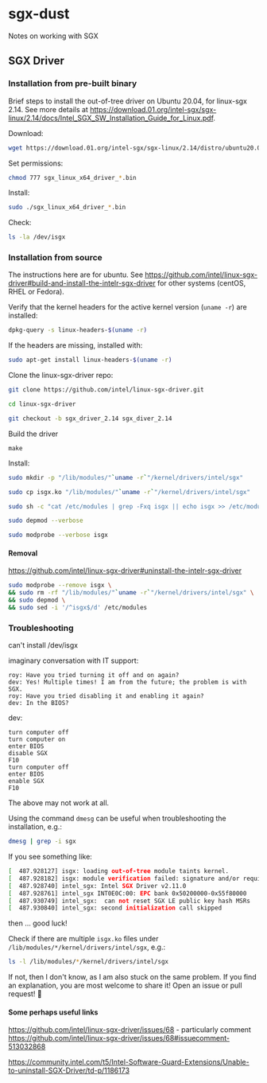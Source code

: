 # sgx-dust
Notes on working with SGX

## SGX Driver

### Installation from pre-built binary
Brief steps to install the out-of-tree driver on Ubuntu 20.04, for linux-sgx 2.14. See more details at https://download.01.org/intel-sgx/sgx-linux/2.14/docs/Intel_SGX_SW_Installation_Guide_for_Linux.pdf.

Download:

```bash
wget https://download.01.org/intel-sgx/sgx-linux/2.14/distro/ubuntu20.04-server/sgx_linux_x64_driver_2.11.0_2d2b795.bin
```

Set permissions:

```bash
chmod 777 sgx_linux_x64_driver_*.bin 
```

Install:

```bash
sudo ./sgx_linux_x64_driver_*.bin
```

Check:

``` bash
ls -la /dev/isgx
```

### Installation from source
The instructions here are for ubuntu. See https://github.com/intel/linux-sgx-driver#build-and-install-the-intelr-sgx-driver for other systems (centOS, RHEL or Fedora).

Verify that the kernel headers for the active kernel version (`uname -r`) are installed:

```bash
dpkg-query -s linux-headers-$(uname -r)
```
If the headers are missing, installed with:

```bash
sudo apt-get install linux-headers-$(uname -r)
```

Clone the linux-sgx-driver repo:

```bash
git clone https://github.com/intel/linux-sgx-driver.git
```
```bash
cd linux-sgx-driver
```
```bash
git checkout -b sgx_driver_2.14 sgx_diver_2.14
```

Build the driver

```
make
```

Install:

```bash
sudo mkdir -p "/lib/modules/"`uname -r`"/kernel/drivers/intel/sgx"
```
```bash
sudo cp isgx.ko "/lib/modules/"`uname -r`"/kernel/drivers/intel/sgx"
```
```bash
sudo sh -c "cat /etc/modules | grep -Fxq isgx || echo isgx >> /etc/modules"
```
```bash
sudo depmod --verbose
```
```bash
sudo modprobe --verbose isgx
```


#### Removal
https://github.com/intel/linux-sgx-driver#uninstall-the-intelr-sgx-driver

```bash
sudo modprobe --remove isgx \
&& sudo rm -rf "/lib/modules/"`uname -r`"/kernel/drivers/intel/sgx" \
&& sudo depmod \
&& sudo sed -i '/^isgx$/d' /etc/modules
```

### Troubleshooting
can't install /dev/isgx 

imaginary conversation with IT support:

```text
roy: Have you tried turning it off and on again?
dev: Yes! Multiple times! I am from the future; the problem is with SGX.
roy: Have you tried disabling it and enabling it again?
dev: In the BIOS?
```

dev:

```text
turn computer off
turn computer on
enter BIOS
disable SGX
F10
turn computer off
enter BIOS
enable SGX
F10
```

The above may not work at all.

Using the command `dmesg` can be useful when troubleshooting the installation, e.g.:

```bash
dmesg | grep -i sgx
```

If you see something like:

```bash
[  487.928127] isgx: loading out-of-tree module taints kernel.
[  487.928182] isgx: module verification failed: signature and/or required key missing - tainting kernel
[  487.928740] intel_sgx: Intel SGX Driver v2.11.0
[  487.928761] intel_sgx INT0E0C:00: EPC bank 0x50200000-0x55f80000
[  487.930749] intel_sgx:  can not reset SGX LE public key hash MSRs
[  487.930840] intel_sgx: second initialization call skipped
```

then ... good luck!

Check if there are multiple `isgx.ko` files under `/lib/modules/*/kernel/drivers/intel/sgx`, e.g.:

```bash
ls -l /lib/modules/*/kernel/drivers/intel/sgx
```

If not, then I don't know, as I am also stuck on the same problem. If you find an explanation, you are most welcome to share it! Open an issue or pull request! :pray:


#### Some perhaps useful links
https://github.com/intel/linux-sgx-driver/issues/68 - particularly comment https://github.com/intel/linux-sgx-driver/issues/68#issuecomment-513032868

https://community.intel.com/t5/Intel-Software-Guard-Extensions/Unable-to-uninstall-SGX-Driver/td-p/1186173
